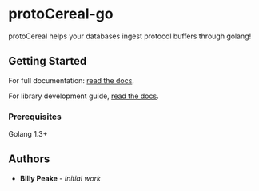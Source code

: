 # protoCereal-go

protoCereal helps your databases ingest protocol buffers through golang!

## Getting Started
For full documentation:
[read the docs](https://illuscio-dev.github.io/islelib-go/).

For library development guide, 
[read the docs](https://illuscio-dev.github.io/islelib-go/).


### Prerequisites

Golang 1.3+

## Authors

* **Billy Peake** - *Initial work*
